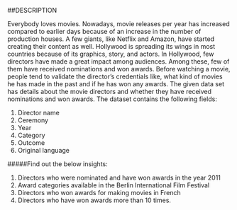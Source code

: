 ##DESCRIPTION

Everybody loves movies. Nowadays, movie releases per year has increased compared to earlier days because of an increase in the number of production houses. A few giants, like Netflix and Amazon, have started creating their content as well.
Hollywood is spreading its wings in most countries because of its graphics, story, and actors. In Hollywood, few directors have made a great impact among audiences. Among these, few of them have received nominations and won awards.
Before watching a movie, people tend to validate the director’s credentials like, what kind of movies he has made in the past and if he has won any awards.
The given data set has details about the movie directors and whether they have received nominations and won awards.
The dataset contains the following fields:

1. Director name
2. Ceremony
3. Year
4. Category
5. Outcome
6. Original language

#####Find out the below insights:

1. Directors who were nominated and have won awards in the year 2011
2. Award categories available in the Berlin International Film Festival
3. Directors who won awards for making movies in French
4. Directors who have won awards more than 10 times.